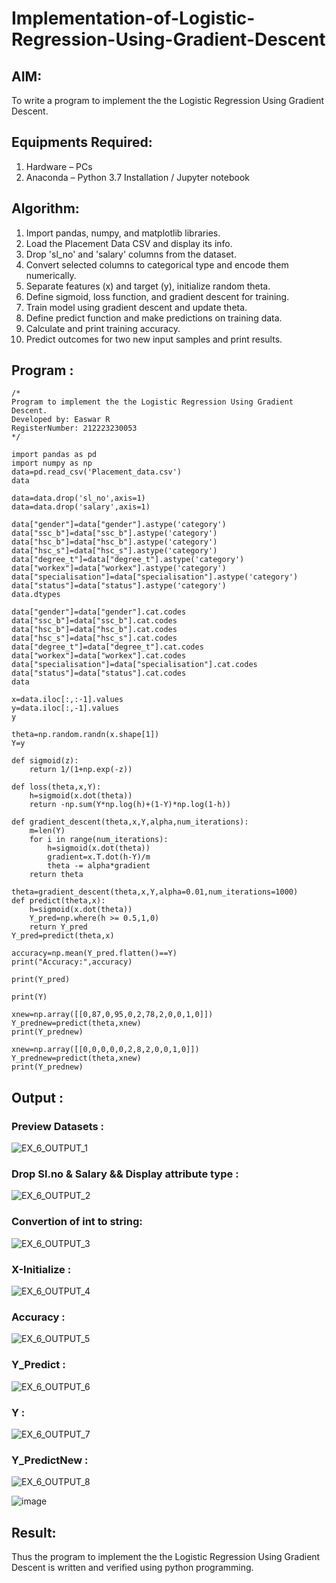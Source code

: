 # Implementation-of-Logistic-Regression-Using-Gradient-Descent

## AIM:
To write a program to implement the the Logistic Regression Using Gradient Descent.

## Equipments Required:
1. Hardware – PCs
2. Anaconda – Python 3.7 Installation / Jupyter notebook

## Algorithm:

1. Import pandas, numpy, and matplotlib libraries.
2. Load the Placement Data CSV and display its info.
3. Drop 'sl_no' and 'salary' columns from the dataset.
4. Convert selected columns to categorical type and encode them numerically.
5. Separate features (x) and target (y), initialize random theta.
6. Define sigmoid, loss function, and gradient descent for training.
7. Train model using gradient descent and update theta.
8. Define predict function and make predictions on training data.
9. Calculate and print training accuracy.
10. Predict outcomes for two new input samples and print results.


## Program :
```
/*
Program to implement the the Logistic Regression Using Gradient Descent.
Developed by: Easwar R
RegisterNumber: 212223230053
*/
```
```
import pandas as pd
import numpy as np
data=pd.read_csv('Placement_data.csv')
data

data=data.drop('sl_no',axis=1)
data=data.drop('salary',axis=1)

data["gender"]=data["gender"].astype('category')
data["ssc_b"]=data["ssc_b"].astype('category')
data["hsc_b"]=data["hsc_b"].astype('category')
data["hsc_s"]=data["hsc_s"].astype('category')
data["degree_t"]=data["degree_t"].astype('category')
data["workex"]=data["workex"].astype('category')
data["specialisation"]=data["specialisation"].astype('category')
data["status"]=data["status"].astype('category')
data.dtypes

data["gender"]=data["gender"].cat.codes
data["ssc_b"]=data["ssc_b"].cat.codes
data["hsc_b"]=data["hsc_b"].cat.codes
data["hsc_s"]=data["hsc_s"].cat.codes
data["degree_t"]=data["degree_t"].cat.codes
data["workex"]=data["workex"].cat.codes
data["specialisation"]=data["specialisation"].cat.codes
data["status"]=data["status"].cat.codes
data

x=data.iloc[:,:-1].values
y=data.iloc[:,-1].values
y

theta=np.random.randn(x.shape[1])
Y=y

def sigmoid(z):
    return 1/(1+np.exp(-z))

def loss(theta,x,Y):
    h=sigmoid(x.dot(theta))
    return -np.sum(Y*np.log(h)+(1-Y)*np.log(1-h))

def gradient_descent(theta,x,Y,alpha,num_iterations):
    m=len(Y)
    for i in range(num_iterations):
        h=sigmoid(x.dot(theta))
        gradient=x.T.dot(h-Y)/m
        theta -= alpha*gradient
    return theta

theta=gradient_descent(theta,x,Y,alpha=0.01,num_iterations=1000)
def predict(theta,x):
    h=sigmoid(x.dot(theta))
    Y_pred=np.where(h >= 0.5,1,0)
    return Y_pred
Y_pred=predict(theta,x)

accuracy=np.mean(Y_pred.flatten()==Y)
print("Accuracy:",accuracy)

print(Y_pred)

print(Y)

xnew=np.array([[0,87,0,95,0,2,78,2,0,0,1,0]])
Y_prednew=predict(theta,xnew)
print(Y_prednew)

xnew=np.array([[0,0,0,0,0,2,8,2,0,0,1,0]])
Y_prednew=predict(theta,xnew)
print(Y_prednew)

```

## Output :

### Preview Datasets :

![EX_6_OUTPUT_1](https://github.com/user-attachments/assets/c3cdc365-0520-40c4-a7f4-8cf83379a11c)

### Drop Sl.no & Salary && Display attribute type :

![EX_6_OUTPUT_2](https://github.com/user-attachments/assets/94b1b23f-f7d2-4e7c-857a-4a597b0d0dfd)


### Convertion of int to string:

![EX_6_OUTPUT_3](https://github.com/user-attachments/assets/b9d8906b-ff7a-490d-a849-860e0e1a2457)


### X-Initialize :

![EX_6_OUTPUT_4](https://github.com/user-attachments/assets/a8bebdd4-26db-438d-acf7-385ae84e81a9)


### Accuracy :

![EX_6_OUTPUT_5](https://github.com/user-attachments/assets/f41bcdfb-b769-46c2-8424-ffc105f2366a)

### Y_Predict :

![EX_6_OUTPUT_6](https://github.com/user-attachments/assets/b6e91620-a23f-424a-b544-f88e73524be4)


### Y :

![EX_6_OUTPUT_7](https://github.com/user-attachments/assets/c183dbdf-d124-455b-9f0b-f5328a33e053)


### Y_PredictNew :

![EX_6_OUTPUT_8](https://github.com/user-attachments/assets/7ff380b6-0333-49ef-9ccd-734228a6fd72)

![image](https://github.com/user-attachments/assets/0495587b-9e18-4134-94fa-08a885c18ffe)


## Result:
Thus the program to implement the the Logistic Regression Using Gradient Descent is written and verified using python programming.
